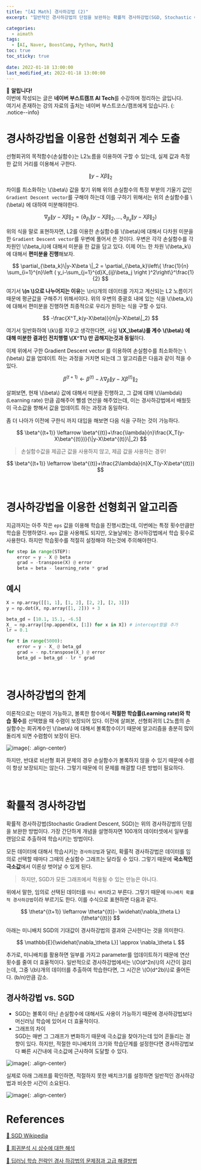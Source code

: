 ```yaml
---
title: "[AI Math] 경사하강법 (2)"
excerpt: "일반적인 경사하강법의 단점을 보완하는 확률적 경사하강법(SGD, Stochastic Gradient Descent)에 대한 소개"

categories:
  - aimath
tags:
  - [AI, Naver, BoostCamp, Python, Math]
toc: true
toc_sticky: true
 
date: 2022-01-18 13:00:00
last_modified_at: 2022-01-18 13:00:00
---
```

📌 **알립니다!**<br>
이번에 작성되는 글은 **네이버 부스트캠프 AI Tech**를 수강하며 정리하는 글입니다.<br>
여기서 존재하는 강의 자료의 출처는 네이버 부스트코스/캠프에게 있습니다.
{: .notice--info}

# 경사하강법을 이용한 선형회귀 계수 도출
선형회귀의 목적함수(손실함수)는 L2노름을 이용하여 구할 수 있는데, 실제 값과 측정한 값의 거리를 이용해서 구한다.

$$ \| y - X\beta \|_2 $$

차이를 최소화하는 \\(\beta\\) 값을 찾기 위해 위의 손실함수의 특정 부분의 기울기 값인 `Gradient Descent vector`를 구해야 하는데 이를 구하기 위해서는 위의 손실함수를 \\(\beta\\) 에 대하여 미분해야한다.

$$\nabla_\beta \| y - X\beta \|_2 = (\partial_{\beta_1}\| y - X\beta \|_2, \dots, \partial_{\beta_d}\| y - X\beta \|_2)$$

위의 식을 말로 표현하자면, L2를 이용한 손실함수를 \\(\beta\\)에 대해서 다차원 미분을 한 `Gradient Descent vector`를 우변에 풀어서 쓴 것이다. 우변은 각각 손실함수를 각 차원인 \\(\beta_i\\)에 대해서 미분을 한 값을 담고 있다. 이제 어느 한 차원 \\(\beta_k\\)에 대해서 **편미분을 진행**해보자.

$$ \partial_{\beta_k}\|y-X\beta \|_2 = \partial_{\beta_k}\left\{ \frac{1}{n} \sum_{i=1}^{n}\left ( y_i-\sum_{j=1}^{d}X_{ij}\beta_j \right )^2\right\}^\frac{1}{2} $$

여기서 **\\(n \\)으로 나누어지는 이유**는 \\(n\\)개의 데이터를 가지고 계산되는 L2 노름이기 때문에 평균값을 구해주기 위해서이다. 위의 우변의 중괄호 내에 있는 식을 \\(\beta_k\\) 에 대해서 편미분을 진행하면 최종적으로 우리가 원하는 식을 구할 수 있다.

$$ -\frac{X^T_k(y-X\beta)}{n\|y-X\beta\|_2} $$

여기서 일반화하여 \\(k\\)를 지우고 생각한다면, 사실 **\\(X_\beta\\)를 계수 \\(\beta\\) 에 대해 미분한 결과인 전치행렬 \\(X^T\\) 만 곱해지는것과 동일**하다.

이제 위에서 구한 Gradient Descent vector 를 이용하여 손실함수를 최소화하는 \\(\beta\\) 값을 업데이트 하는 과정을 거치면 되는데 그 알고리즘은 다음과 같이 적을 수 있다.

$$ \beta^{(t+1)} \leftarrow  \beta^{(t)}-\lambda \nabla_\beta\|y-X\beta^{(t)}\|_2 $$

살펴보면, 현재 \\(\beta\\) 값에 대해서 미분을 진행하고, 그 값에 대해 \\(\lambda\\) (Learning rate) 만큼 곱해주어 뺄셈 연산을 해주었는데, 이는 경사하강법에서 배웠듯이 극소값을 향해서 값을 업데이트 하는 과정과 동일하다.

좀 더 나아가 이전에 구한식 까지 대입을 해보면 다음 식을 구하는 것이 가능하다.

$$ \beta^{(t+1)} \leftarrow  \beta^{(t)}+\frac{\lambda}{n}\frac{X_T(y-X\beta^{(t)})}{\|y-X\beta^{(t)}\|_2} $$

> 손실함수값을 제곱근 값을 사용하지 않고, 제곱 값을 사용하는 경우!

$$ \beta^{(t+1)} \leftarrow  \beta^{(t)}+\frac{2\lambda}{n}X_T(y-X\beta^{(t)}) $$

<br>

# 경사하강법을 이용한 선형회귀 알고리즘
지금까지는 아주 작은 `eps` 값을 이용해 학습을 진행시켰는데, 이번에는 특정 횟수만큼만 학습을 진행하였다. `eps` 값을 사용해도 되지만, 오늘날에는 경사하강법에서 학습 횟수로 사용한다. 하지만 학습횟수를 적절히 설정해야 하는것에 주의해야한다.
```py
for step in range(STEP):
    error = y - X @ beta
    grad = -transpose(X) @ error
    beta = beta - learning_rate * grad
```

## 예시
```py
X = np.array([[1, 1], [1, 2], [2, 2], [2, 3]])
y = np.dot(X, np.array([1, 2])) + 3

beta_gd = [10.1, 15.1, -6.5]
X_ = np.array([np.append(x, [1]) for x in X]) # intercept항을 추가
lr = 0.1

for t in range(5000):
    error = y - X_ @ beta_gd
    grad = - np.transpose(X_) @ error
    beta_gd = beta_gd - lr * grad

```

<br>

# 경사하강법의 한계
이론적으로는 미분이 가능하고, 볼록한 함수에서 **적절한 학습률(Learning rate)와 학습 횟수**를 선택했을 때 수렴이 보장되어 있다. 이전에 살펴본, 선형회귀의 L2노름의 손실함수는 회귀계수인 \\(\beta\\) 에 대해서 볼록함수이기 때문에 알고리즘을 충분히 많이 돌리게 되면 수렴함이 보장이 된다.

![image](https://user-images.githubusercontent.com/91870042/149970661-bbb15ad6-539e-4add-8cae-6ef86c148a3b.png){: .align-center}

하지만, 반대로 비선형 회귀 문제의 경우 손실함수가 볼록하지 않을 수 있기 때문에 수렴이 항상 보장되지는 않는다. 그렇기 때문에 이 문제를 해결할 다른 방법이 필요하다.

<br>

# 확률적 경사하강법
확률적 경사하강법(Stochastic Gradient Descent, SGD)는 위의 경사하강법의 단점을 보완한 방법이다. 가장 간단하게 개념을 설명하자면 100개의 데이터셋에서 일부를 랜덤으로 추출하여 학습시키는 방법이다. 

모든 데이터에 대해서 학습시키는 `경사하강법`과 달리, 확률적 경사하강법은 데이터를 임의로 선택할 때마다 그때의 손실함수 그래프는 달라질 수 있다. 그렇기 때문에 **국소적인 극소값**에서 이론상 벗어날 수 있게 된다. 

> 하지만, SGD가 모든 그래프에서 적용될 수 있는 만능은 아니다.

위에서 말한, 임의로 선택된 데이터를 `미니 배치`라고 부른다. 그렇기 때문에 `미니배치 확률적 경사하강법`이라 부르기도 한다. 이를 수식으로 표현하면 다음과 같다.

$$ \theta^{(t+1)} \leftarrow \theta^{(t)}- \widehat{\nabla_\theta L}(\theta^{(t)}) $$

아래는 미니배치 SGD의 기대값이 경사하강법의 결과와 근사한다는 것을 의미한다.

$$ \mathbb{E}[\widehat{\nabla_\theta L}] \approx \nabla_\theta L $$

추가로, 미니배치를 활용하면 일부를 가지고 parameter를 업데이트하기 때문에 연산 횟수를 줄여 더 효율적이다. 일반적으로 경사하강법에서는 \\(O(d^2n)\\)의 시간이 걸리는데, 그중 \\(b\\)개의 데이터를 추출하여 학습한다면, 그 시간은 \\(O(d^2b)\\)로 줄어든다. (b/n)만큼 감소.

## 경사하강법 vs. SGD
- SGD는 볼록이 아닌 손실함수에 대해서도 사용이 가능하기 때문에 경사하강법보다 머신러닝 학습에 있어서 더 효율적이다.
- 그래프의 차이  
SGD는 매번 그 그래프가 변화하기 때문에 극소값을 찾아가는데 있어 흔들리는 경향이 있다. 하지만, 적절한 미니배치의 크기와 학습단계를 설정한다면 경사하강법보다 빠른 시간내에 극소값에 근사하여 도달할 수 있다.

![image](https://user-images.githubusercontent.com/91870042/149974013-c1322f91-9b56-40c6-85b1-da157fa1e2a1.png){: .align-center}

실제로 아래 그래프를 확인하면, 적절하지 못한 배치크기를 설정하면 일반적인 경사하강법과 비슷한 시간이 소요된다.

![image](https://user-images.githubusercontent.com/91870042/149974460-060dce13-fd2a-4514-915c-25fed14231ae.png){: .align-center}

# References
[📘 SGD Wikipedia](https://en.wikipedia.org/wiki/Stochastic_gradient_descent)

[📘 회귀분석 시 상수에 대한 해석](https://m.blog.naver.com/PostView.naver?isHttpsRedirect=true&blogId=jiehyunkim&logNo=199212512)

[📘 딥러닝 학습 전략인 경사 하강법의 문제점과 고급 해결방법](https://m.blog.naver.com/PostView.naver?isHttpsRedirect=true&blogId=2011topcit&logNo=220563609607)